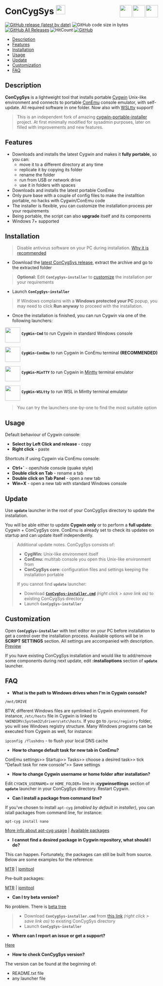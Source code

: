# ConCygSys <a href="../.."><img height="30" src="https://camo.githubusercontent.com/7710b43d0476b6f6d4b4b2865e35c108f69991f3/68747470733a2f2f7777772e69636f6e66696e6465722e636f6d2f646174612f69636f6e732f6f637469636f6e732f313032342f6d61726b2d6769746875622d3235362e706e67"></a> <a href="https://mintty.github.io/" target="_blank"><img align="right" height="40" src="https://pbs.twimg.com/profile_images/1938877716/terminal-256.png"></a> <a href="https://conemu.github.io/" target="_blank"><img align="right" height="40" src="https://upload.wikimedia.org/wikipedia/commons/d/dc/ConEmu_icon.png"></a> <a href="https://www.cygwin.com/" target="_blank"><img align="right" height="40" src="https://upload.wikimedia.org/wikipedia/commons/thumb/2/29/Cygwin_logo.svg/128px-Cygwin_logo.svg.png"></a>

[![GitHub release (latest by date)](https://img.shields.io/github/v/release/zhubanRuban/ConCygSys?style=flat-square)](../../releases)
![GitHub code size in bytes](https://img.shields.io/github/languages/code-size/zhubanRuban/ConCygSys?style=flat-square)
[![GitHub All Releases](https://img.shields.io/github/downloads/zhubanRuban/ConCygSys/total?style=flat-square)]((../../releases))
![HitCount](http://hits.dwyl.io/zhubanRuban/ConCygSys.svg)
[![GitHub](https://img.shields.io/github/license/zhubanRuban/ConCygSys?style=flat-square)](LICENSE)

- [Description](#description)
- [Features](#features)
- [Installation](#installation)
- [Usage](#usage)
- [Update](#update)
- [Customization](#customization)
- [FAQ](#faq)

## Description

**ConCygSys** is a lightweight tool that installs portable [Cygwin](https://www.cygwin.com/) Unix-like environment and connects to portable [ConEmu](https://conemu.github.io/) console emulator, with self-update. All required software in one folder. Now also with [WSLtty](https://github.com/mintty/wsltty) support!

> This is an independent fork of amazing [cygwin-portable-installer](https://github.com/vegardit/cygwin-portable-installer) project. At first minimally modified for sysadmin purposes, later on filled with improvements and new features.

## Features

- Downloads and installs the latest Cygwin and makes it **fully portable**, so you can:
  - move it to a different directory at any time
  - replicate it by copying its folder
  - rename the folder
  - run from USB or network drive
  - use it in folders with spaces
- Downloads and installs the latest portable ConEmu
- Only pure base with a couple of config files to make the installtion portable, no hacks with Cygwin/ConEmu code
- The installer is flexible, you can customize the installation process per your requirements
- Being portable, the script can also **upgrade** itself and its components
- Windows 7+ supported

## Installation

> Disable antivirus software on your PC during installation. [Why it is recommended](https://cygwin.com/faq/faq.html#faq.using.bloda)

- Download the [latest ConCygSys release](../../releases), extract the archive and go to the extracted folder

> **Optional:** Edit **`ConCygSys-installer`** to [customize](#customization) the installation per your requirements

- Launch **`ConCygSys-installer`**

> If Windows complains with a **Windows protected your PC** popup, you may need to click **Run anyway** to proceed with the installation.

- Once the installation is finished, you can run Cygwin via one of the following launchers:

<img align="middle" height="50" src="https://www.oracle.com/webfolder/technetwork/tutorials/obe/cloud/objectstorage/installing_cURL/images/run_cygwin.png"> **`CygWin-Cmd`** to run Cygwin in standard Windows console

<img align="middle" height="50" src="https://i.ytimg.com/vi/bamH8SIG0h8/maxresdefault.jpg"> **`CygWin-ConEmu`** to run Cygwin in ConEmu terminal **(RECOMMENDED)**

<img align="middle" height="50" src="https://www.howtogeek.com/wp-content/uploads/2011/07/sshot-35.png"> **`CygWin-MinTTY`** to run Cygwin in [Mintty](https://mintty.github.io/) terminal emulator

<img align="middle" height="50" src="https://pbs.twimg.com/media/CuMUQhZWYAA8yDc.jpg"> **`CygWin-WSLtty`** to run WSL in Mintty terminal emulator
  
> You can try the launchers one-by-one to find the most suitable option

## Usage

Default behaviour of Cygwin console:

- **Select by Left Click and release** - copy
- **Right click** - paste

Shortcuts if using Cygwin via ConEmu console:

- **Ctrl+\`** - open/hide console (quake style)
- **Double click on Tab** - rename a tab
- **Double click on Tab Panel** - open a new tab
- **Win+X** - open a new tab with standard Windows console

## Update

Use **`update`** launcher in the root of your ConCygSys directory to update the installation.

You will be able either to update **Cygwin only** or to perform a **full update**: Cygwin + ConCygSys core. ConEmu is already set to check its updates on startup and can update itself independently.

> Additional update notes. ConCygSys consists of:
> - **CygWin:** Unix-like environment itself
> - **ConEmu:** multitab console you open this Unix-like environment from
> - **ConCygSys core:** configuration files and settings keeping the installation portable
>
> If you cannot find **`update`** launcher:
> - Download [**`ConCygSys-installer.cmd`**](../../raw/master/ConCygSys-installer.cmd) *(right click > save link as)* to existing ConCygSys directory
> - Launch **`ConCygSys-installer`**

## Customization

Open **`ConCygSys-installer`** with text editor on your PC before installation to get a control over the installation process. Available options will be in **SCRIPT SETTINGS** section. All settings are accompanied with description. [Preview](ConCygSys-installer.cmd#L9-L70)

If you have existing ConCygSys installation and would like to add/remove some components during next update, edit **:installoptions** section of **`update`** launcher.

## FAQ

- **What is the path to Windows drives when I'm in Cygwin console?**

`/mnt/DRIVE`

BTW, different Windows files are symlinked in Cygwin environment. For instance, `/etc/hosts` file in Cygwin is linked to `%WINDIR%\System32\drivers\etc\hosts`. If you go to `/proc/registry` folder, you will see Windows registry structure. Many Windows programs can be executed from Cygwin as well, for instance:

`ipconfig /flushdns` - to flush your local DNS cache

- **How to change default task for new tab in ConEmu?**

ConEmu settings>> Startup>> Tasks>> choose a desired task>> tick "Default task for new console">> Save settings

- **How to change Cygwin username or home folder after installation?**

Edit `CYGWIN_USERNAME=` or `HOME_FOLDER=` line in **:cygwinsettings** section of **`update`** launcher in your ConCygSys directory. Restart Cygwin.

- **Сan I install a package from command line?**

If you've chosen to install `apt-cyg` *(enabled by default in installer)*, you can istall packages from command line, for instance:

```
apt-cyg install nano
```

[More info about apt-cyg usage](https://github.com/transcode-open/apt-cyg) | [Available packages](https://cygwin.com/packages/package_list.html)

- **I cannot find a desired package in Cygwin repository, what should I do?**

This can happen. Fortunately, the packages can still be built from source.
Below are some examples for the reference:

[MTR](https://github.com/traviscross/mtr) | [ipmitool](https://stackoverflow.com/questions/12907005/ipmitool-for-windows)

Pre-built packages:

[MTR](https://github.com/zhubanRuban/mtr-mobaxterm-plugin-cygwin) | [ipmitool](https://github.com/zhubanRuban/ipmitool-mobaxterm-plugin-cygwin)

- **Can I try beta version?**

No problem. There is [beta tree](../../tree/beta)
> - Download **`ConCygSys-installer.cmd`** from [this link](../../raw/beta/ConCygSys-installer.cmd) *(right click > save link as)* to existing ConCygSys directory
> - Launch **`ConCygSys-installer`**

- **Where can I report an issue or get a support?**

[Here](../../issues)

- **How to check ConCygSys version?**

The version can be found at the beginning of:
- README.txt file
- any launcher file
